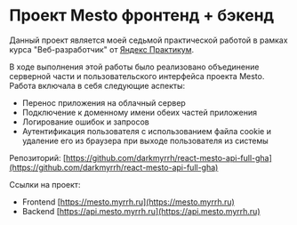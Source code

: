 # Проект Mesto фронтенд + бэкенд

Данный проект является моей седьмой практической работой в рамках курса "Веб-разработчик" от [Яндекс Практикум](https://practicum.yandex.ru/). 

В ходе выполнения этой работы было реализовано объединение серверной части и пользовательского интерфейса проекта Mesto. Работа включала в себя следующие аспекты:
* Перенос приложения на облачный сервер
* Подключение к доменному имени обеих частей приложения
* Логирование ошибок и запросов
* Аутентификация пользователя с использованием файла cookie и удаление его из браузера при выходе пользователя из системы

Репозиторий: [https://github.com/darkmyrrh/react-mesto-api-full-gha](https://github.com/darkmyrrh/react-mesto-api-full-gha)

Ссылки на проект:

- Frontend [https://mesto.myrrh.ru](https://mesto.myrrh.ru)
- Backend [https://api.mesto.myrrh.ru](https://api.mesto.myrrh.ru)
